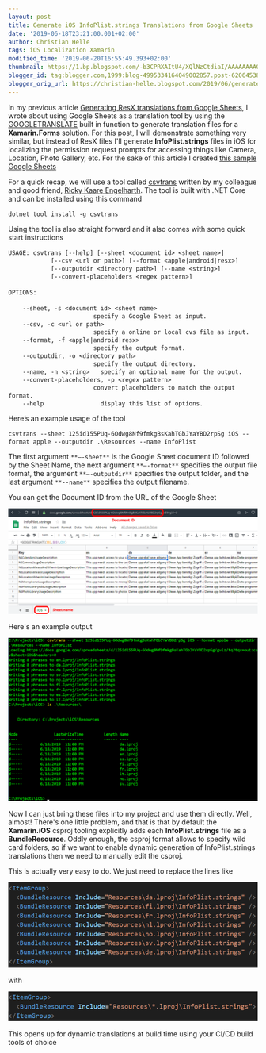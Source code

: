 ```yaml
---
layout: post
title: Generate iOS InfoPlist.strings Translations from Google Sheets
date: '2019-06-18T23:21:00.001+02:00'
author: Christian Helle
tags: iOS Localization Xamarin
modified_time: '2019-06-20T16:55:49.393+02:00'
thumbnail: https://1.bp.blogspot.com/-b3CPRXAItU4/XQlNzCtdiaI/AAAAAAAAQVw/QGee8D4WHkMt4QxvvJGqAKRG0BPUxgktQCLcBGAs/s72-c/infoplist-google-sheets.png
blogger_id: tag:blogger.com,1999:blog-4995334164049002857.post-6206453854170211664
blogger_orig_url: https://christian-helle.blogspot.com/2019/06/generate-ios-infopliststrings.html
---
```


In my previous article [Generating ResX translations from Google Sheets](/2019/06/generate-resx-translations-using-google.html), I wrote about using Google Sheets as a translation tool by using the [GOOGLETRANSLATE](https://support.google.com/docs/answer/3093331?hl=en) built in function to generate translation files for a **Xamarin.Forms** solution. For this post, I will demonstrate something very similar, but instead of ResX files I'll generate **InfoPlist.strings** files in iOS for localizing the permission request prompts for accessing things like Camera, Location, Photo Gallery, etc. For the sake of this article I created [this sample Google Sheets](https://docs.google.com/spreadsheets/d/125id155PUq-6Odwg8Nf9fmkgBsKahTGbJYaYBD2rpSg)  

For a quick recap, we will use a tool called [csvtrans](https://github.com/rickykaare/csvtrans) written by my colleague and good friend, [Ricky Kaare Engelharth](https://twitter.com/rickykaare). The tool is built with .NET Core and can be installed using this command  

    dotnet tool install -g csvtrans

Using the tool is also straight forward and it also comes with some quick start instructions  

    USAGE: csvtrans [--help] [--sheet <document id> <sheet name>]
                [--csv <url or path>] [--format <apple|android|resx>]
                [--outputdir <directory path>] [--name <string>]
                [--convert-placeholders <regex pattern>]

    OPTIONS:

        --sheet, -s <document id> <sheet name>
                            specify a Google Sheet as input.
        --csv, -c <url or path>
                            specify a online or local cvs file as input.
        --format, -f <apple|android|resx>
                            specify the output format.
        --outputdir, -o <directory path>
                            specify the output directory.
        --name, -n <string>   specify an optional name for the output.
        --convert-placeholders, -p <regex pattern>
                            convert placeholders to match the output format.
        --help                display this list of options.

Here’s an example usage of the tool  

    csvtrans --sheet 125id155PUq-6Odwg8Nf9fmkgBsKahTGbJYaYBD2rpSg iOS --format apple --outputdir .\Resources --name InfoPlist

The first argument `**–-sheet**` is the Google Sheet document ID followed by the Sheet Name, the next argument `**–-format**` specifies the output file format, the argument `**–-outputdir**` specifies the output folder, and the last argument `**--name**` specifies the output filename.  

You can get the Document ID from the URL of the Google Sheet  

![](/assets/images/infoplist-google-sheets.png)  

Here's an example output  

![](/assets/images/infoplist-console.png)  

Now I can just bring these files into my project and use them directly. Well, almost! There's one little problem, and that is that by default the **Xamarin.iOS** csproj tooling explicitly adds each **InfoPlist.strings** file as a **BundleResource**. Oddly enough, the csproj format allows to specify wild card folders, so if we want to enable dynamic generation of InfoPlist.strings translations then we need to manually edit the csproj.  

This is actually very easy to do. We just need to replace the lines like  

![](/assets/images/ios-csproj-before.png)

with  

![](/assets/images/ios-csproj-after.png)

This opens up for dynamic translations at build time using your CI/CD build tools of choice